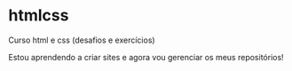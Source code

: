 # htmlcss
 Curso html e css (desafios e exercícios)

Estou aprendendo a criar sites e agora vou gerenciar os meus repositórios!